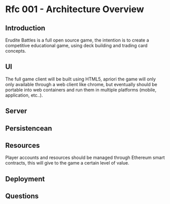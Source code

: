 # Rfc 001 - Architecture Overview

## Introduction

Erudite Battles is a full open source game, the intention is to create a competitive educational game, using deck building and trading card concepts.

## UI

The full game client will be built using HTML5, apriori the game will only only available through a web client like chrome, but eventually should be portable into web containers and run them in multiple platforms (mobile, application, etc..).

## Server

## Persistencean

## Resources

Player accounts and resources should be managed through Ethereum smart contracts, this will give to the game a certain level of value.

## Deployment

## Questions
